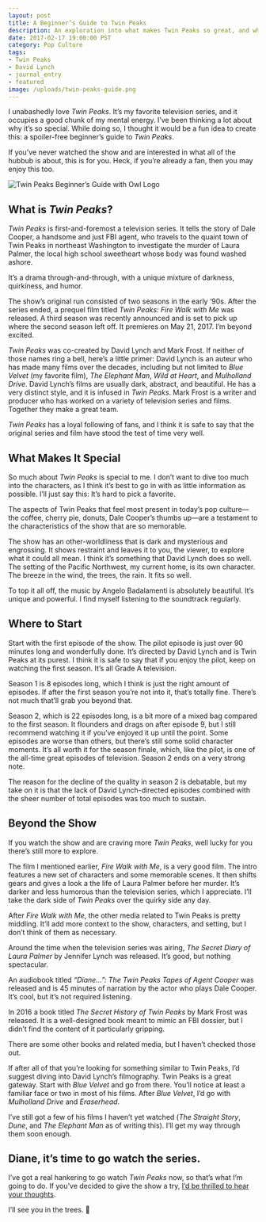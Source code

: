 ```yaml
---
layout: post
title: A Beginner’s Guide to Twin Peaks
description: An exploration into what makes Twin Peaks so great, and what folks new to the show need to know—entirely spoiler-free.
date: 2017-02-17 19:00:00 PST
category: Pop Culture
tags:
- Twin Peaks
- David Lynch
- journal_entry
- featured
image: /uploads/twin-peaks-guide.png
---
```


I unabashedly love _Twin Peaks_. It’s my favorite television series, and it occupies a good chunk of my mental energy. I’ve been thinking a lot about why it’s so special. While doing so, I thought it would be a fun idea to create this: a spoiler-free beginner’s guide to _Twin Peaks_.

If you’ve never watched the show and are interested in what all of the hubbub is about, this is for you. Heck, if you’re already a fan, then you may enjoy this too.

![Twin Peaks Beginner’s Guide with Owl Logo](/uploads/twin-peaks-guide.png)

## What is _Twin Peaks_?

_Twin Peaks_ is first-and-foremost a television series. It tells the story of Dale Cooper, a handsome and just FBI agent, who travels to the quaint town of Twin Peaks in northeast Washington to investigate the murder of Laura Palmer, the local high school sweetheart whose body was found washed ashore.

It’s a drama through-and-through, with a unique mixture of darkness, quirkiness, and humor.

The show’s original run consisted of two seasons in the early ‘90s. After the series ended, a prequel film titled _Twin Peaks: Fire Walk with Me_ was released. A third season was recently announced and is set to pick up where the second season left off. It premieres on May 21, 2017. I’m beyond excited.

_Twin Peaks_ was co-created by David Lynch and Mark Frost. If neither of those names ring a bell, here’s a little primer: David Lynch is an auteur who has made many films over the decades, including but not limited to _Blue Velvet_ (my favorite film), _The Elephant Man_, _Wild at Heart_, and _Mulholland Drive_. David Lynch’s films are usually dark, abstract, and beautiful. He has a very distinct style, and it is infused in _Twin Peaks_. Mark Frost is a writer and producer who has worked on a variety of television series and films. Together they make a great team.

_Twin Peaks_ has a loyal following of fans, and I think it is safe to say that the original series and film have stood the test of time very well.

## What Makes It Special

So much about _Twin Peaks_ is special to me. I don’t want to dive too much into the characters, as I think it’s best to go in with as little information as possible. I’ll just say this: It’s hard to pick a favorite.

The aspects of Twin Peaks that feel most present in today’s pop culture—the coffee, cherry pie, donuts, Dale Cooper’s thumbs up—are a testament to the characteristics of the show that are so memorable.

The show has an other-worldliness that is dark and mysterious and engrossing. It shows restraint and leaves it to you, the viewer, to explore what it could all mean. I think it’s something that David Lynch does so well. The setting of the Pacific Northwest, my current home, is its own character. The breeze in the wind, the trees, the rain. It fits so well.

To top it all off, the music by Angelo Badalamenti is absolutely beautiful. It’s unique and powerful. I find myself listening to the soundtrack regularly.

## Where to Start

Start with the first episode of the show. The pilot episode is just over 90 minutes long and wonderfully done. It’s directed by David Lynch and is Twin Peaks at its purest. I think it is safe to say that if you enjoy the pilot, keep on watching the first season. It’s all Grade A television.

Season 1 is 8 episodes long, which I think is just the right amount of episodes. If after the first season you’re not into it, that’s totally fine. There’s not much that’ll grab you beyond that.

Season 2, which is 22 episodes long, is a bit more of a mixed bag compared to the first season. It flounders and drags on after episode 9, but I still recommend watching it if you’ve enjoyed it up until the point. Some episodes are worse than others, but there’s still some solid character moments. It’s all worth it for the season finale, which, like the pilot, is one of the all-time great episodes of television. Season 2 ends on a very strong note.

The reason for the decline of the quality in season 2 is debatable, but my take on it is that the lack of David Lynch-directed episodes combined with the sheer number of total episodes was too much to sustain.

## Beyond the Show

If you watch the show and are craving more _Twin Peaks_, well lucky for you there’s still more to explore.

The film I mentioned earlier, _Fire Walk with Me_, is a very good film. The intro features a new set of characters and some memorable scenes. It then shifts gears and gives a look a the life of Laura Palmer before her murder. It’s darker and less humorous than the television series, which I appreciate. I’ll take the dark side of _Twin Peaks_ over the quirky side any day.

After _Fire Walk with Me_, the other media related to Twin Peaks is pretty middling. It’ll add more context to the show, characters, and setting, but I don’t think of them as necessary.

Around the time when the television series was airing, _The Secret Diary of Laura Palmer_ by Jennifer Lynch was released. It’s good, but nothing spectacular.

An audiobook titled _“Diane…”: The Twin Peaks Tapes of Agent Cooper_ was released and is 45 minutes of narration by the actor who plays Dale Cooper. It’s cool, but it’s not required listening.

In 2016 a book titled _The Secret History of Twin Peaks_ by Mark Frost was released. It is a well-designed book meant to mimic an FBI dossier, but I didn’t find the content of it particularly gripping.

There are some other books and related media, but I haven’t checked those out.

If after all of that you’re looking for something similar to Twin Peaks, I’d suggest diving into David Lynch’s filmography. Twin Peaks is a great gateway. Start with _Blue Velvet_ and go from there. You’ll notice at least a familiar face or two in most of his films. After _Blue Velvet_, I’d go with _Mulholland Drive_ and _Eraserhead_.

I’ve still got a few of his films I haven’t yet watched (_The Straight Story_, _Dune_, and _The Elephant Man_ as of writing this). I’ll get my way through them soon enough.

## Diane, it’s time to go watch the series.

I’ve got a real hankering to go watch _Twin Peaks_ now, so that’s what I’m going to do. If you’ve decided to give the show a try, [I’d be thrilled to hear your thoughts](https://twitter.com/brettchalupa).

I’ll see you in the trees. :evergreen_tree: